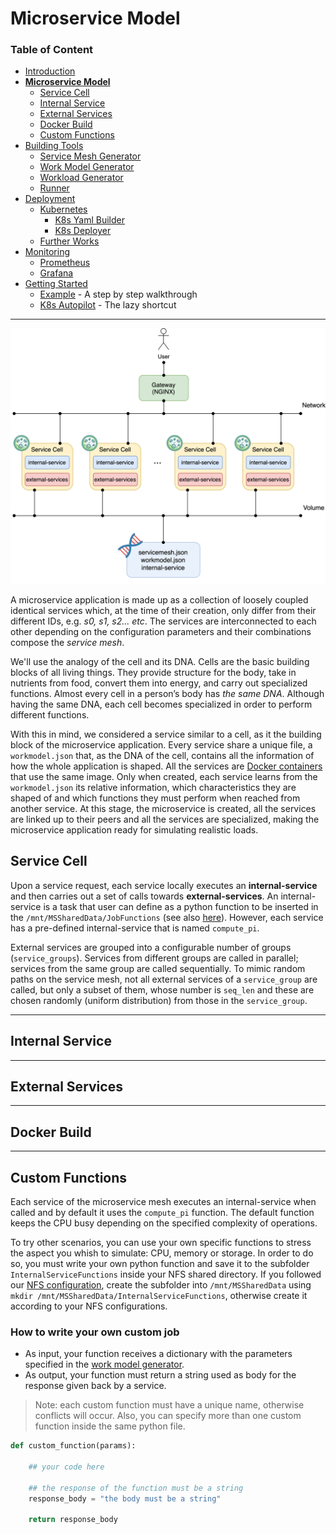 # Microservice Model

### Table of Content
* [Introduction](/README.md)
* [**Microservice Model**](/Docs/MicroserviceModel.md#Microservice-Model)
  * [Service Cell](/Docs/MicroserviceModel.md#Service-Cell)
  * [Internal Service](/Docs/MicroserviceModel.md#Internal-Service)
  * [External Services](/Docs/MicroserviceModel.md#External-Services)
  * [Docker Build](/Docs/MicroserviceModel.md#Docker-Build)
  * [Custom Functions](/Docs/MicroserviceModel.md#Custom-Functions)
* [Building Tools](/Docs/BuildingTools.md#Building-Tools)
  * [Service Mesh Generator](/Docs/BuildingTools.md#Service-Mesh-Generator)
  * [Work Model Generator](/Docs/BuildingTools.md#Work-Model-Generator)
  * [Workload Generator](/Docs/BuildingTools.md#Workload-Generator)
  * [Runner](/Docs/BuildingTools.md#Runner)
* [Deployment](/Docs/Deployment.md#Deployment)
    * [Kubernetes](/Docs/Deployment.md#Kubernetes)
      * [K8s Yaml Builder](/Docs/Deployment.md#K8s-Yaml-Builder)
      * [K8s Deployer](/Docs/Deployment.md#K8s-Deployer)
    * [Further Works](/Docs/Deployment.md#Further-Works)
* [Monitoring](/Docs/Monitoring.md#Monitoring)
    * [Prometheus](/Docs/Monitoring.md#Prometheus)
    * [Grafana](/Docs/Monitoring.md#Grafana)
* [Getting Started](/Docs/GettingStarted.md#Getting-Started)
    * [Example](/Docs/GettingStarted.md#Example) - A step by step walkthrough
    * [K8s Autopilot](/Docs/GettingStarted.md#K8s-Autopilot) - The lazy shortcut
---

![service-cell-abstraction](service-cell-abstraction.png)

A microservice application is made up as a collection of loosely coupled identical services which, at the time of their creation, only differ from their different IDs, e.g. *s0, s1, s2... etc*.
The services are interconnected to each other depending on the configuration parameters and their combinations compose the *service mesh*.


We'll use the analogy of the cell and its DNA.
Cells are the basic building blocks of all living things. They provide structure for the body, take in nutrients from food, convert them into energy, and carry out specialized functions. Almost every cell in a person’s body has *the same DNA*.
Although having the same DNA, each cell becomes specialized in order to perform different functions.  


With this in mind, we considered a service similar to a cell, as it the building block of the microservice application.
Every service share a unique file, a `workmodel.json` that, as the DNA of the cell, contains all the information of how the whole application is shaped.
All the services are [Docker containers](https://www.docker.com/resources/what-container) that use the same image.
Only when created, each service learns from the `workmodel.json` its relative information, which characteristics they are shaped of and which functions they must perform when reached from another service.
At this stage, the microservice is created, all the services are linked up to their peers and all the services are specialized, making the microservice application ready for simulating realistic loads.


## Service Cell
Upon a service request, each service locally executes an **internal-service** and then carries out a set of calls towards **external-services**. An internal-service is a task that user can define as a python function to be inserted in the `/mnt/MSSharedData/JobFunctions` (see also [here](/Docs/MicroserviceModel.md#Custom-Functions)). However, each service has a pre-defined internal-service that is named `compute_pi`.

External services are grouped into a configurable number of groups (`service_groups`). Services from different groups are called in parallel; services from the same group are called sequentially. To mimic random paths on the service mesh, not all external services of a `service_group` are called, but only a subset of them, whose number is `seq_len` and these are chosen randomly (uniform distribution) from those in the `service_group`. 

---
## Internal Service

---
## External Services

---
## Docker Build

---
## Custom Functions

Each service of the microservice mesh executes an internal-service when called and by default it uses the `compute_pi` function. 
The default function keeps the CPU busy depending on the specified complexity of operations.

To try other scenarios, you can use your own specific functions to stress the aspect you whish to simulate: CPU, memory or storage. 
In order to do so, you must write your own python function and save it to the subfolder `InternalServiceFunctions` inside your NFS shared directory.
If you followed our [NFS configuration](/Docs/NFSConfig.md), create the subfolder into `/mnt/MSSharedData` using 
`mkdir /mnt/MSSharedData/InternalServiceFunctions`, otherwise create it according to your NFS configurations.

### How to write your own custom job

- As input, your function receives a dictionary with the parameters specified in the [work model generator](/WorkModelGenerator/README.md).
- As output, your function must return a string used as body for the response given back by a service.

> Note: each custom function must have a unique name, otherwise conflicts will occur.
Also, you can specify more than one custom function inside the same python file.

```python
def custom_function(params):
    
    ## your code here

    ## the response of the function must be a string
    response_body = "the body must be a string"

    return response_body
```
